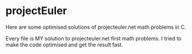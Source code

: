 # projectEuler
Here are some optimised solutions of projecteuler.net math problems in C.

Every file is MY solution to projecteuler.net first math problems. I tried to make the code optimised and get the result fast.
